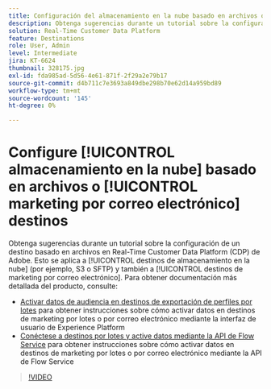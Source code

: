 ```yaml
---
title: Configuración del almacenamiento en la nube basado en archivos o destinos de marketing por correo electrónico
description: Obtenga sugerencias durante un tutorial sobre la configuración de un destino basado en archivos en Real-Time CDP de Adobe. Esto se aplica a los destinos de almacenamiento en la nube (por ejemplo, S3 o SFTP) y también a los destinos de marketing por correo electrónico.
solution: Real-Time Customer Data Platform
feature: Destinations
role: User, Admin
level: Intermediate
jira: KT-6624
thumbnail: 328175.jpg
exl-id: fda985ad-5d56-4e61-871f-2f29a2e79b17
source-git-commit: d4b711c7e3693a849dbe298b70e62d14a959bd89
workflow-type: tm+mt
source-wordcount: '145'
ht-degree: 0%

---
```


# Configure [!UICONTROL almacenamiento en la nube] basado en archivos o [!UICONTROL marketing por correo electrónico] destinos

Obtenga sugerencias durante un tutorial sobre la configuración de un destino basado en archivos en Real-Time Customer Data Platform (CDP) de Adobe. Esto se aplica a [!UICONTROL destinos de almacenamiento en la nube] (por ejemplo, S3 o SFTP) y también a [!UICONTROL destinos de marketing por correo electrónico]. Para obtener documentación más detallada del producto, consulte:

* [Activar datos de audiencia en destinos de exportación de perfiles por lotes](https://experienceleague.adobe.com/docs/experience-platform/destinations/ui/activate/activate-batch-profile-destinations.html?lang=es) para obtener instrucciones sobre cómo activar datos en destinos de marketing por lotes o por correo electrónico mediante la interfaz de usuario de Experience Platform
* [Conéctese a destinos por lotes y active datos mediante la API de Flow Service](https://experienceleague.adobe.com/docs/experience-platform/destinations/api/connect-activate-batch-destinations.html?lang=es) para obtener instrucciones sobre cómo activar datos en destinos de marketing por lotes o por correo electrónico mediante la API de Flow Service

>[!VIDEO](https://video.tv.adobe.com/v/340712/?learn=on&enablevpops&captions=spa)
